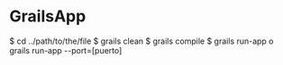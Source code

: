 # GrailsApp



$ cd ../path/to/the/file
$ grails clean
$ grails compile
$ grails run-app o grails run-app --port=[puerto]

